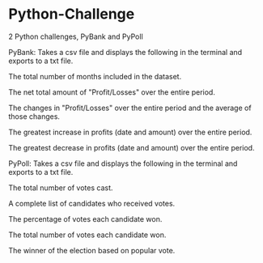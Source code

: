 # Python-Challenge
2 Python challenges, PyBank and PyPoll

PyBank: Takes a csv file and displays the following in the terminal and exports to a txt file.

The total number of months included in the dataset.

The net total amount of "Profit/Losses" over the entire period.

The changes in "Profit/Losses" over the entire period and the average of those changes.

The greatest increase in profits (date and amount) over the entire period.

The greatest decrease in profits (date and amount) over the entire period.


PyPoll: Takes a csv file and displays the following in the terminal and exports to a txt file.

The total number of votes cast.

A complete list of candidates who received votes.

The percentage of votes each candidate won.

The total number of votes each candidate won.

The winner of the election based on popular vote.

 
